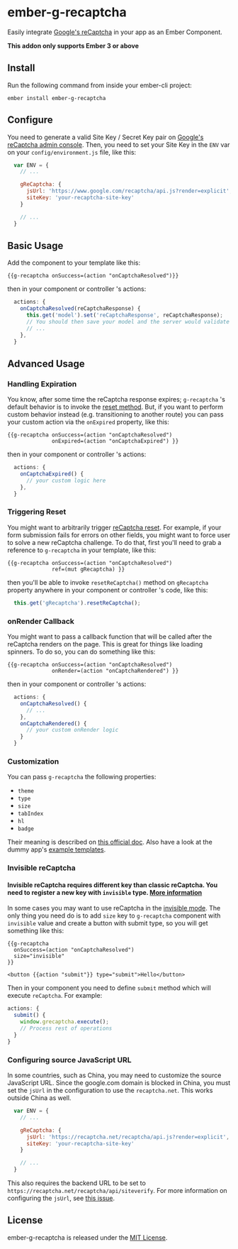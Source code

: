 # ember-g-recaptcha

Easily integrate [Google's reCaptcha](https://developers.google.com/recaptcha/) in your app as an Ember Component.

**This addon only supports Ember 3 or above**


## Install

Run the following command from inside your ember-cli project:

    ember install ember-g-recaptcha


## Configure

You need to generate a valid Site Key / Secret Key pair on [Google's reCaptcha admin console](https://www.google.com/recaptcha/admin).
Then, you need to set your Site Key in the `ENV` var on your `config/environment.js` file, like this:

```js
  var ENV = {
    // ...

    gReCaptcha: {
      jsUrl: 'https://www.google.com/recaptcha/api.js?render=explicit', // default
      siteKey: 'your-recaptcha-site-key'
    }

    // ...
  }
```


## Basic Usage

Add the component to your template like this:

```
{{g-recaptcha onSuccess=(action "onCaptchaResolved")}}
```

then in your component or controller 's actions:

```js
  actions: {
    onCaptchaResolved(reCaptchaResponse) {
      this.get('model').set('reCaptchaResponse', reCaptchaResponse);
      // You should then save your model and the server would validate reCaptchaResponse
      // ...
    },
  }
```


## Advanced Usage

### Handling Expiration

You know, after some time the reCaptcha response expires; `g-recaptcha` 's default behavior is to invoke the [reset method](https://developers.google.com/recaptcha/docs/display#js_api). But, if you want to perform custom behavior instead (e.g. transitioning to another route) you can pass your custom action via the `onExpired` property, like this:

```
{{g-recaptcha onSuccess=(action "onCaptchaResolved")
              onExpired=(action "onCaptchaExpired") }}
```

then in your component or controller 's actions:

```js
  actions: {
    onCaptchaExpired() {
      // your custom logic here
    },
  }
```

### Triggering Reset

You might want to arbitrarily trigger [reCaptcha reset](https://developers.google.com/recaptcha/docs/display#js_api). For example, if your form submission fails for errors on other fields, you might want to force user to solve a new reCaptcha challenge.
To do that, first you'll need to grab a reference to `g-recaptcha` in your template, like this:

```
{{g-recaptcha onSuccess=(action "onCaptchaResolved")
              ref=(mut gRecaptcha) }}
```

then you'll be able to invoke `resetReCaptcha()` method on `gRecaptcha` property anywhere in your component or controller 's code, like this:

```js
  this.get('gRecaptcha').resetReCaptcha();
```

### onRender Callback

You might want to pass a callback function that will be called after the reCaptcha renders on the page. This is great for things like loading spinners. To do so, you can do something like this:

```
{{g-recaptcha onSuccess=(action "onCaptchaResolved")
              onRender=(action "onCaptchaRendered") }}

```

then in your component or controller 's actions:

```js
  actions: {
    onCaptchaResolved() {
      // ...
    },
    onCaptchaRendered() {
      // your custom onRender logic
    }
  }
```

### Customization

You can pass `g-recaptcha` the following properties:

* `theme`
* `type`
* `size`
* `tabIndex`
* `hl`
*  `badge`

Their meaning is described on [this official doc](https://developers.google.com/recaptcha/docs/display#render_param).
Also have a look at the dummy app's [example templates](https://github.com/algonauti/ember-g-recaptcha/tree/master/tests/dummy/app/templates).

### Invisible reCaptcha

#### Invisible reCaptcha requires different key than classic reCaptcha. You need to register a new key with `invisible` type. [More information](https://developers.google.com/recaptcha/docs/invisible#config)

In some cases you may want to use reCaptcha in the [invisible mode](https://developers.google.com/recaptcha/docs/invisible). The only thing you need do is to add `size` key to `g-recaptcha` component with `invisible` value and create a button with submit type, so you will get something like this:

```
{{g-recaptcha
  onSuccess=(action "onCaptchaResolved")
  size="invisible"
}}

<button {{action "submit"}} type="submit">Hello</button>
```

Then in your component you need to define `submit` method which will execute `reCaptcha`. For example:

```js
actions: {
  submit() {
    window.grecaptcha.execute();
    // Process rest of operations
  }
}
```

### Configuring source JavaScript URL

In some countries, such as China, you may need to customize the source JavaScript URL. Since the google.com domain is blocked in China, you
must set the `jsUrl` in the configuration to use the `recaptcha.net`. This works outside China as well.

```js
  var ENV = {
    // ...

    gReCaptcha: {
      jsUrl: 'https://recaptcha.net/recaptcha/api.js?render=explicit', // overridden
      siteKey: 'your-recaptcha-site-key'
    }

    // ...
  }
```

This also requires the backend URL to be set to `https://recaptcha.net/recaptcha/api/siteverify`. For more information on configuring the `jsUrl`, see [this issue](https://github.com/google/recaptcha/issues/87#issuecomment-368252094).



## License

ember-g-recaptcha is released under the [MIT License](http://www.opensource.org/licenses/MIT).
